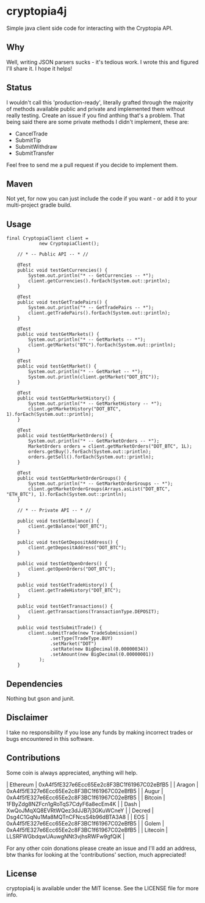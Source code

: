 # cryptopia4j
Simple java client side code for interacting with the Cryptopia API.

## Why
Well, writing JSON parsers sucks - it's tedious work.
I wrote this and figured I'll share it. I hope it helps!

## Status
I wouldn't call this 'production-ready', literally grafted through the majority of methods available public and private and implemented them without really testing.
Create an issue if you find anthing that's a problem.
That being said there are some private methods I didn't implement, these are:
 - CancelTrade
 - SubmitTip
 - SubmitWithdraw
 - SubmitTransfer
 
 Feel free to send me a pull request if you decide to implement them.
 
 ## Maven
 Not yet, for now you can just include the code if you want - or add it to your multi-project gradle build.
 
## Usage
```
final CryptopiaClient client =
            new CryptopiaClient();

    // * -- Public API -- * //

    @Test
    public void testGetCurrencies() {
        System.out.println("* -- GetCurrencies -- *");
        client.getCurrencies().forEach(System.out::println);
    }

    @Test
    public void testGetTradePairs() {
        System.out.println("* -- GetTradePairs -- *");
        client.getTradePairs().forEach(System.out::println);
    }

    @Test
    public void testGetMarkets() {
        System.out.println("* -- GetMarkets -- *");
        client.getMarkets("BTC").forEach(System.out::println);
    }

    @Test
    public void testGetMarket() {
        System.out.println("* -- GetMarket -- *");
        System.out.println(client.getMarket("DOT_BTC"));
    }

    @Test
    public void testGetMarketHistory() {
        System.out.println("* -- GetMarketHistory -- *");
        client.getMarketHistory("DOT_BTC", 1).forEach(System.out::println);
    }

    @Test
    public void testGetMarketOrders() {
        System.out.println("* -- GetMarketOrders -- *");
        MarketOrders orders = client.getMarketOrders("DOT_BTC", 1L);
        orders.getBuy().forEach(System.out::println);
        orders.getSell().forEach(System.out::println);
    }

    @Test
    public void testGetMarketOrderGroups() {
        System.out.println("* -- GetMarketOrderGroups -- *");
        client.getMarketOrderGroups(Arrays.asList("DOT_BTC", "ETH_BTC"), 1).forEach(System.out::println);
    }

    // * -- Private API -- * //

    public void testGetBalance() {
        client.getBalance("DOT_BTC");
    }

    public void testGetDepositAddress() {
        client.getDepositAddress("DOT_BTC");
    }

    public void testGetOpenOrders() {
        client.getOpenOrders("DOT_BTC");
    }

    public void testGetTradeHistory() {
        client.getTradeHistory("DOT_BTC");
    }

    public void testGetTransactions() {
        client.getTransactions(TransactionType.DEPOSIT);
    }

    public void testSubmitTrade() {
        client.submitTrade(new TradeSubmission()
                .setType(TradeType.BUY)
                .setMarket("DOT")
                .setRate(new BigDecimal(0.00000034))
                .setAmount(new BigDecimal(0.00000001))
            );
    }
```

## Dependencies
Nothing but gson and junit.

## Disclaimer
I take no responsibility if you lose any funds by making incorrect trades or bugs encountered in this software.

## Contributions
Some coin is always appreciated, anything will help.

| Ethereum | 0xA4f5fE327e6Ecc65Ee2c8F3BC1f61967C02eBfB5 |
| Aragon | 0xA4f5fE327e6Ecc65Ee2c8F3BC1f61967C02eBfB5 |
| Augur | 0xA4f5fE327e6Ecc65Ee2c8F3BC1f61967C02eBfB5 |
| Bitcoin | 1FByZdg8NZFcn1gRoTqS7CdyF6a8ecEm4K |
| Dash | XwQoJMqXQ8EVRtWQez3dJJB7j3GKuWCneY |
| Decred | Dsg4C1GqNu1Ma8MQTnCFNcsS4b96dBTA3A8 |
| EOS | 0xA4f5fE327e6Ecc65Ee2c8F3BC1f61967C02eBfB5 |
| Golem | 0xA4f5fE327e6Ecc65Ee2c8F3BC1f61967C02eBfB5 |
| Litecoin | LLSRFWGbdqwUAuwgNNt3vjhsRWFw9gfQiK |

For any other coin donations please create an issue and I'll add an address, btw thanks for looking at the 'contributions' section, much appreciated!

## License

cryptopia4j is available under the MIT license. See the LICENSE file for more info.
